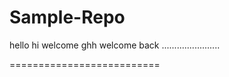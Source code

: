# Sample-Repo
hello
hi
welcome
ghh
welcome back
.......................

==========================
